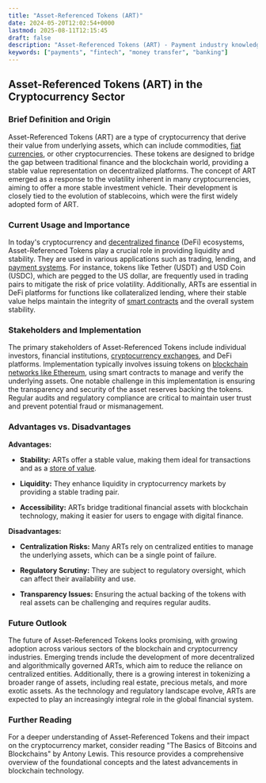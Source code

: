 ```yaml
---
title: "Asset-Referenced Tokens (ART)"
date: 2024-05-20T12:02:54+0000
lastmod: 2025-08-11T12:15:45
draft: false
description: "Asset-Referenced Tokens (ART) - Payment industry knowledge and insights"
keywords: ["payments", "fintech", "money transfer", "banking"]
---
```


## Asset-Referenced Tokens (ART) in the Cryptocurrency Sector

### Brief Definition and Origin

Asset-Referenced Tokens (ART) are a type of cryptocurrency that derive their value from underlying assets, which can include commodities, [fiat currencies](https://faisalkhanllc.xyz/resources/payments-wiki/f/fiat-currency/), or other cryptocurrencies. These tokens are designed to bridge the gap between traditional finance and the blockchain world, providing a stable value representation on decentralized platforms. The concept of ART emerged as a response to the volatility inherent in many cryptocurrencies, aiming to offer a more stable investment vehicle. Their development is closely tied to the evolution of stablecoins, which were the first widely adopted form of ART.

### Current Usage and Importance

In today's cryptocurrency and [decentralized finance](https://faisalkhan.com/learn/payments-wiki/defi-decentralized-finance/) (DeFi) ecosystems, Asset-Referenced Tokens play a crucial role in providing liquidity and stability. They are used in various applications such as trading, lending, and [payment systems](https://faisalkhan.com/learn/payments-wiki/real-time-payment-systems/). For instance, tokens like Tether (USDT) and USD Coin (USDC), which are pegged to the US dollar, are frequently used in trading pairs to mitigate the risk of price volatility. Additionally, ARTs are essential in DeFi platforms for functions like collateralized lending, where their stable value helps maintain the integrity of [smart contracts](https://faisalkhan.com/learn/payments-wiki/smart-contract/) and the overall system stability.

### Stakeholders and Implementation

The primary stakeholders of Asset-Referenced Tokens include individual investors, financial institutions, [cryptocurrency exchanges](https://faisalkhan.com/learn/payments-wiki/cryptocurrency-exchanges/), and DeFi platforms. Implementation typically involves issuing tokens on [blockchain networks like Ethereum](https://faisalkhan.com/learn/payments-wiki/ethereum-blockchain/), using smart contracts to manage and verify the underlying assets. One notable challenge in this implementation is ensuring the transparency and security of the asset reserves backing the tokens. Regular audits and regulatory compliance are critical to maintain user trust and prevent potential fraud or mismanagement.

### Advantages vs. Disadvantages

**Advantages:**

- **Stability:** ARTs offer a stable value, making them ideal for transactions and as a [store of value](https://faisalkhan.com/learn/payments-wiki/what-is-the-difference-between-stored-value-and-top-up/).

- **Liquidity:** They enhance liquidity in cryptocurrency markets by providing a stable trading pair.

- **Accessibility:** ARTs bridge traditional financial assets with blockchain technology, making it easier for users to engage with digital finance.

**Disadvantages:**

- **Centralization Risks:** Many ARTs rely on centralized entities to manage the underlying assets, which can be a single point of failure.

- **Regulatory Scrutiny:** They are subject to regulatory oversight, which can affect their availability and use.

- **Transparency Issues:** Ensuring the actual backing of the tokens with real assets can be challenging and requires regular audits.

### Future Outlook

The future of Asset-Referenced Tokens looks promising, with growing adoption across various sectors of the blockchain and cryptocurrency industries. Emerging trends include the development of more decentralized and algorithmically governed ARTs, which aim to reduce the reliance on centralized entities. Additionally, there is a growing interest in tokenizing a broader range of assets, including real estate, precious metals, and more exotic assets. As the technology and regulatory landscape evolve, ARTs are expected to play an increasingly integral role in the global financial system.

### Further Reading

For a deeper understanding of Asset-Referenced Tokens and their impact on the cryptocurrency market, consider reading "The Basics of Bitcoins and Blockchains" by Antony Lewis. This resource provides a comprehensive overview of the foundational concepts and the latest advancements in blockchain technology.